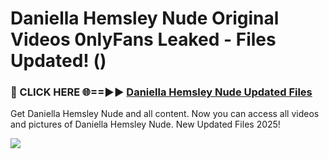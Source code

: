# Daniella Hemsley Nude Original Videos 0nlyFans Leaked - Files Updated! ()

<h3>🔴 CLICK HERE 🌐==►► <a href="https://tinyurl.com/2p9ay9w9" rel="nofollow">Daniella Hemsley Nude Updated Files</a></h3>

Get Daniella Hemsley Nude and all content. Now you can access all videos and pictures of Daniella Hemsley Nude. New Updated Files 2025!

[![](https://i.imgur.com/KQgVmj3.gif)](https://tinyurl.com/2p9ay9w9)
